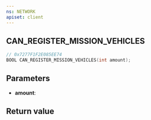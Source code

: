 ```yaml
---
ns: NETWORK
apiset: client
---
```

## CAN_REGISTER_MISSION_VEHICLES

```c
// 0x7277F1F2E085EE74
BOOL CAN_REGISTER_MISSION_VEHICLES(int amount);
```


## Parameters
* **amount**:

## Return value

